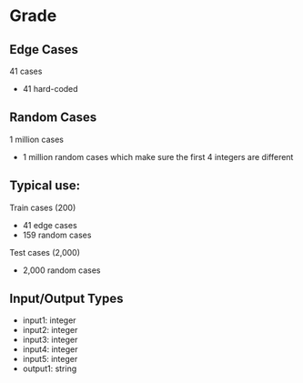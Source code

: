 # Grade

## Edge Cases
41 cases
- 41 hard-coded

## Random Cases
1 million cases
- 1 million random cases which make sure the first 4 integers are different

## Typical use:
Train cases (200)
- 41 edge cases
- 159 random cases

Test cases (2,000)
- 2,000 random cases

## Input/Output Types
- input1: integer
- input2: integer
- input3: integer
- input4: integer
- input5: integer
- output1: string
